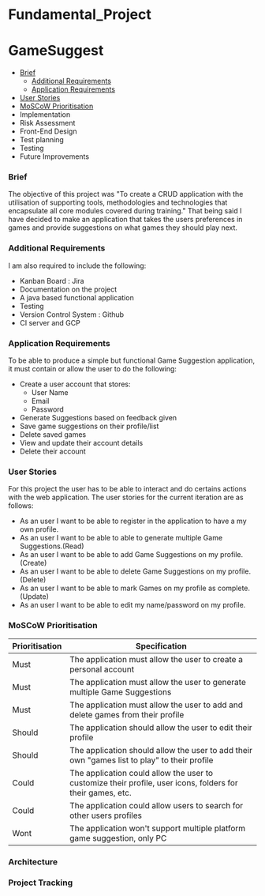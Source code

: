 # Fundamental_Project

# GameSuggest



* [Brief](#Brief)
  * [Additional Requirements](#Additional-Requirements)
  * [Application Requirements](#Application-Requirements)
* [User Stories](#User-Stories)
* [MoSCoW Prioritisation](#MoSCoW-Prioritisation)
* Implementation
* Risk Assessment
* Front-End Design
* Test planning
* Testing
* Future Improvements

### Brief

The objective of this project was "To create a CRUD application with the utilisation of supporting tools, methodologies and technologies that encapsulate all core modules covered during training."
That being said I have decided to make an application that takes the users preferences in games and provide suggestions on what games they should play next.

### Additional Requirements

I am also required to include the following:

* Kanban Board : Jira
* Documentation on the project
* A java based functional application
* Testing
* Version Control System : Github
* CI server and GCP

### Application Requirements

To be able to produce a simple but functional Game Suggestion application, it must contain or allow the user to do the following:

* Create a user account that stores:
  * User Name
  * Email
  * Password
* Generate Suggestions based on feedback given
* Save game suggestions on their profile/list
* Delete saved games
* View and update their account details
* Delete their account

### User Stories

For this project the user has to be able to interact and do certains actions with the web application. The user stories for the current iteration are as follows:

 * As an user I want to be able to register in the application to have a my own profile.
 * As an user I want to be able to able to generate multiple Game Suggestions.(Read)
 * As an user I want to be able to add Game Suggestions on my profile. (Create)
 * As an user I want to be able to delete Game Suggestions on my profile.(Delete)
 * As an user I want to be able to mark Games on my profile as complete. (Update)
 * As an user I want to be able to edit my name/password on my profile.

### MoSCoW Prioritisation

| Prioritisation     | Specification    |  
| ----------- | ----------- |  
| Must      | The application must allow the user to create a personal account |
| Must   | The application must allow the user to generate multiple Game Suggestions|
| Must   | The application must allow the user to add and delete games from their profile|
| Should   | The application should allow the user to edit their profile| 
| Should  | The application should allow the user to add their own "games list to play" to their profile |
| Could    |  The application could allow the user to customize their profile, user icons, folders for their games, etc. |
| Could | The application could allow users to search for other users profiles|
| Wont      |  The application won't support multiple platform game suggestion, only PC    |

### Architecture

### Project Tracking

